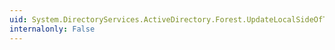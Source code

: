 ```yaml
---
uid: System.DirectoryServices.ActiveDirectory.Forest.UpdateLocalSideOfTrustRelationship(System.String,System.String)
internalonly: False
---
```


